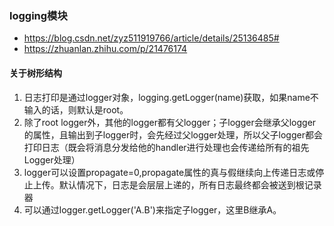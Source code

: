 ### logging模块

- <https://blog.csdn.net/zyz511919766/article/details/25136485#>
- <https://zhuanlan.zhihu.com/p/21476174>

#### 关于树形结构
1. 日志打印是通过logger对象，logging.getLogger(name)获取，如果name不输入的话，则默认是root。
2. 除了root logger外，其他的logger都有父logger；子logger会继承父logger的属性，且输出到子logger时，会先经过父logger处理，所以父子logger都会打印日志（既会将消息分发给他的handler进行处理也会传递给所有的祖先Logger处理）
3. logger可以设置propagate=0,propagate属性的真与假继续向上传递日志或停止上传。默认情况下，日志是会层层上递的，所有日志最终都会被送到根记录器
4. 可以通过logger.getLogger('A.B')来指定子logger，这里B继承A。
